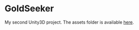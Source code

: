# GoldSeeker

My second Unity3D project. The assets folder is available [here](https://drive.google.com/file/d/1iH2jhqdrII7loqauJACh0w58s6QmFnnq/view?usp=sharing).